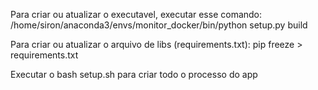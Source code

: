 Para criar ou atualizar o executavel, executar esse comando: 
/home/siron/anaconda3/envs/monitor_docker/bin/python setup.py build

Para criar ou atualizar o arquivo de libs (requirements.txt):
pip freeze > requirements.txt

Executar o bash setup.sh para criar todo o processo do app